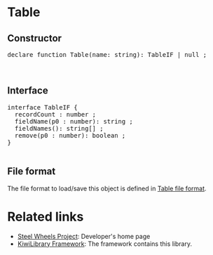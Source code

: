 # Table

## Constructor
<pre>
declare function Table(name: string): TableIF | null ;


</pre>

## Interface
<pre>
interface TableIF {
  recordCount : number ;
  fieldName(p0 : number): string ;
  fieldNames(): string[] ;
  remove(p0 : number): boolean ;
}

</pre>

## File format
The file format to load/save this object is defined in [Table file format](../Format/Table.md).

# Related links
* [Steel Wheels Project](https://gitlab.com/steewheels/project/-/blob/main/README.md): Developer's home page
* [KiwiLibrary Framework](https://gitlab.com/steewheels/kiwiscript/-/blob/main/KiwiLibrary/README.md): The framework contains this library.


